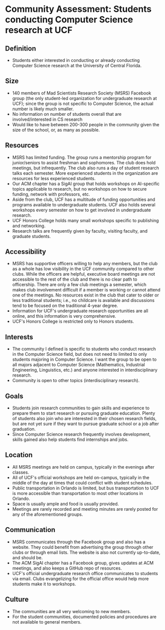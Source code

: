 # Community Assessment: Students conducting Computer Science research at UCF

## Definition
* Students either interested in conducting or already conducting Computer Science research at the University of Central Florida.

## Size
* 140 members of Mad Scientists Research Society (MSRS) Facebook group (the only student-led organization for undergraduate research at UCF); since the group is not specific to Computer Science, the actual number is likely much smaller.
* No information on number of students overall that are involved/interested in CS research
* Would like to have between 200-300 people in the community given the size of the school, or, as many as possible.

## Resources
* MSRS has limited funding. The group runs a mentorship program for junior/seniors to assist freshman and sophomores. The club does hold meetings, but infrequently. The club also runs a day of student research talks each semester. More experienced students in the organization are resources for less experienced students.
* Our ACM chapter has a SigAI group that holds workshops on AI-specific topics applicable to research, but no workshops on how to secure funding, network with professors, etc.
* Aside from the club, UCF has a multitude of funding opportunities and programs available to undergraduate students. UCF also holds several workshops every semester on how to get involved in undergraduate research.
* UCF Honors College holds many small workshops specific to publishing and networking.
* Research talks are frequently given by faculty, visiting faculty, and graduate students.

## Accessibility
* MSRS has supportive officers willing to help any members, but the club as a whole has low visibility in the UCF community compared to other clubs. While the officers are helpful, executive board meetings are not accessible to the rest of the club and there is no clear path to officership. There are only a few club meetings a semester, which makes club involvement difficult if a member is working or cannot attend one of the meetings. No resources exist in the club that cater to older or less traditional students; i.e., no childcare is available and discussions tend to be focused on the traditional 4-year degree.
* Information for UCF's undergraduate research opportunities are all online, and this information is very comprehensive.
* UCF's Honors College is restricted only to Honors students.

## Interests
* The community I defined is specific to students who conduct research in the Computer Science field, but does not need to limited to only students majoring in Computer Science. I want the group to be open to all majors adjacent to Computer Science (Mathematics, Industrial Engineering, Linguistics, etc.) and anyone interested in interdisciplinary research.
* Community is open to other topics (interdisciplinary research).

## Goals
* Students join research communities to gain skills and experience to prepare them to start research or pursuing graduate education. Plenty of students also join who are interested in their chosen research fields, but are not yet sure if they want to pursue graduate school or a job after graduation.
* Since Computer Science research frequently involves development, skills gained also help students find internships and jobs.

## Location
* All MSRS meetings are held on campus, typically in the evenings after classes.
* All of UCF's official workshops are held on-campus, typically in the middle of the day at times that could conflict with student schedules.
* Public transportation in Orlando is limited, but bus transportation to UCF is more accessible than transportation to most other locations in Orlando.
* Space is usually ample and food is usually provided.
* Meetings are rarely recorded and meeting minutes are rarely posted for any of the aforementioned groups.

## Communication
* MSRS communicates through the Facebook group and also has a website. They could benefit from advertising the group through other clubs or through email lists. The website is also not currently up-to-date, and should be.
* The ACM SigAI chapter has a Facebook group, gives updates at ACM meetings, and also keeps a GitHub repo of resources.
* UCF's official undergraduate research office communicates to students via email. Clubs evangelizing for the official office would help more students make it to workshops.

## Culture
* The communities are all very welcoming to new members.
* For the student communities, documented policies and procedures are not available to general members.
